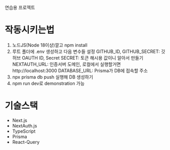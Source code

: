 연습용 프로젝트

# 작동시키는법

1. 노드JS(Node 18이상)깔고 npm install
2. 루트 폴더에 .env 생성하고 다음 변수들 설정
   GITHUB_ID, GITHUB_SECRET: 깃허브 OAUTH ID, Secret
   SECRET: 토큰 해시용 값이니 알아서 만들기
   NEXTAUTH_URL: 인증서버 도메인, 로컬에서 실행할거면 http://localhost:3000
   DATABASE_URL: Prisma가 DB에 접속할 주소
3. npx prisma db push 실행해 DB 생성하기
4. npm run dev로 demonstration 가능

# 기술스택

- Next.js
- NextAuth.js
- TypeScript
- Prisma
- React-Query
